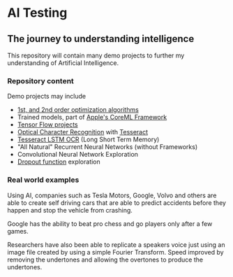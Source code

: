 # AI Testing

## The journey to understanding intelligence

This repository will contain many demo projects to further my understanding of Artificial Intelligence.

### Repository content

Demo projects may include

* [1st, and 2nd order optimization algorithms](https://web.stanford.edu/class/msande311/lecture13.pdf)
* Trained models, part of [Apple's CoreML Framework](https://developer.apple.com/documentation/coreml)
* [Tensor Flow projects](https://www.tensorflow.org/get_started/mnist/beginners)
* [Optical Character Recognition](https://en.wikipedia.org/wiki/Optical_character_recognition) with [Tesseract](https://github.com/tesseract-ocr/)
* [Tesseract LSTM OCR](https://github.com/tesseract-ocr/tesseract/wiki/4.0-with-LSTM) (Long Short Term Memory)
* "All Natural" Recurrent Neural Networks (without Frameworks)
* Convolutional Neural Network Exploration
* [Dropout function](https://en.wikipedia.org/wiki/Dropout_(neural_networks)) exploration


### Real world examples

Using AI, companies such as Tesla Motors, Google, Volvo and others are able to create self driving cars that are able to predict accidents before they happen and stop the vehicle from crashing.

Google has the ability to beat pro chess and go players only after a few games.

Researchers have also been able to replicate a speakers voice just using an image file created by using a simple Fourier Transform. Speed improved by removing the undertones and allowing the overtones to produce the undertones.

### 



